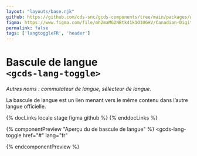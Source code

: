 ```yaml
---
layout: "layouts/base.njk"
github: https://github.com/cds-snc/gcds-components/tree/main/packages/web/src/components/gcds-lang-toggle
figma: https://www.figma.com/file/mh2maMG2NBtk41k1O1UGHV/Canadian-Digital-Service%E2%80%A8---GC-Design-System?node-id=1792%3A4992&t=ciEmm7GYyGAY73zZ-0
permalink: false
tags: ['langtoggleFR', 'header']
---
```


# Bascule de langue <br>`<gcds-lang-toggle>`

_Autres noms : commutateur de langue, sélecteur de langue._

La bascule de langue est un lien menant vers le même contenu dans l’autre langue officielle.

{% docLinks locale stage figma github %}
{% enddocLinks %}

{% componentPreview "Aperçu du de bascule de langue" %}
<gcds-lang-toggle
  href="#"
  lang="fr"
></gcds-lang-toggle>
{% endcomponentPreview %}
